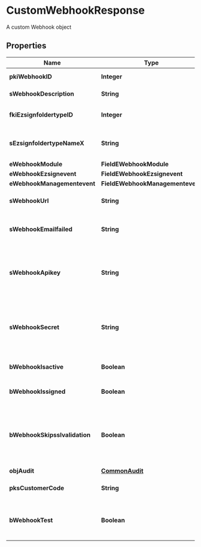 

# CustomWebhookResponse

A custom Webhook object

## Properties

| Name | Type | Description | Notes |
|------------ | ------------- | ------------- | -------------|
|**pkiWebhookID** | **Integer** | The unique ID of the Webhook |  |
|**sWebhookDescription** | **String** | The description of the Webhook |  |
|**fkiEzsignfoldertypeID** | **Integer** | The unique ID of the Ezsignfoldertype. |  [optional] |
|**sEzsignfoldertypeNameX** | **String** | The name of the Ezsignfoldertype in the language of the requester |  [optional] |
|**eWebhookModule** | **FieldEWebhookModule** |  |  |
|**eWebhookEzsignevent** | **FieldEWebhookEzsignevent** |  |  [optional] |
|**eWebhookManagementevent** | **FieldEWebhookManagementevent** |  |  [optional] |
|**sWebhookUrl** | **String** | The URL of the Webhook callback |  |
|**sWebhookEmailfailed** | **String** | The email that will receive the Webhook in case all attempts fail |  |
|**sWebhookApikey** | **String** | The Apikey for the Webhook.  This will be hidden if we are not creating or regenerating the Apikey. |  [optional] |
|**sWebhookSecret** | **String** | The Secret for the Webhook.  This will be hidden if we are not creating or regenerating the Apikey. |  [optional] |
|**bWebhookIsactive** | **Boolean** | Whether the Webhook is active or not |  |
|**bWebhookIssigned** | **Boolean** | Whether the requests will be signed or not |  |
|**bWebhookSkipsslvalidation** | **Boolean** | Wheter the server&#39;s SSL certificate should be validated or not. Not recommended to skip for production use |  |
|**objAudit** | [**CommonAudit**](CommonAudit.md) |  |  |
|**pksCustomerCode** | **String** | The customer code assigned to your account |  |
|**bWebhookTest** | **Boolean** | Wheter the webhook received is a manual test or a real event |  |



